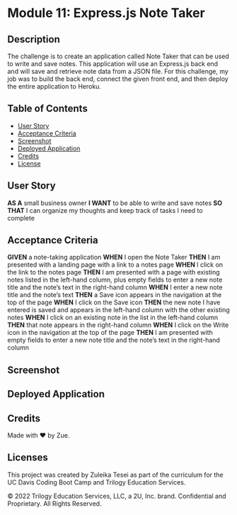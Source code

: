 # Module 11: Express.js Note Taker 

## Description 
The challenge is to create an application called Note Taker that can be used to write and save notes. This application will use an Express.js back end and will save and retrieve note data from a JSON file. For this challenge, my job was to build the back end, connect the given front end, and then deploy the entire application to Heroku.

## Table of Contents
- [User Story](#user-story)
- [Acceptance Criteria](#acceptance-criteria)
- [Screenshot](#screenshot)
- [Deployed Application](#deployed-app)
- [Credits](#credits)
- [License](#license)

## User Story 
**AS A** small business owner
**I WANT** to be able to write and save notes
**SO THAT** I can organize my thoughts and keep track of tasks I need to complete

## Acceptance Criteria 
**GIVEN** a note-taking application
**WHEN** I open the Note Taker
**THEN** I am presented with a landing page with a link to a notes page
**WHEN** I click on the link to the notes page
**THEN** I am presented with a page with existing notes listed in the left-hand column, plus empty fields to enter a new note title and the note’s text in the right-hand column
**WHEN** I enter a new note title and the note’s text
**THEN** a Save icon appears in the navigation at the top of the page
**WHEN** I click on the Save icon
**THEN** the new note I have entered is saved and appears in the left-hand column with the other existing notes
**WHEN** I click on an existing note in the list in the left-hand column
**THEN** that note appears in the right-hand column
**WHEN** I click on the Write icon in the navigation at the top of the page
**THEN** I am presented with empty fields to enter a new note title and the note’s text in the right-hand column

## Screenshot 

## Deployed Application 

## Credits
Made with &hearts; by Zue. 

## Licenses 
This project was created by Zuleika Tesei as part of the curriculum for the UC Davis Coding Boot Camp and Trilogy Education Services.

© 2022 Trilogy Education Services, LLC, a 2U, Inc. brand. Confidential and Proprietary. All Rights Reserved.
